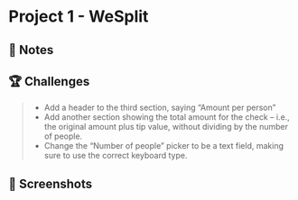 # Project 1 -  WeSplit

## 📝 Notes


## 🏆 Challenges

> * Add a header to the third section, saying “Amount per person”
> * Add another section showing the total amount for the check – i.e., the original amount plus tip value, without dividing by the number of people.
> * Change the “Number of people” picker to be a text field, making sure to use the correct keyboard type.

## 📸 Screenshots